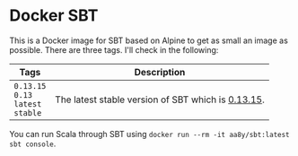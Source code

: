 # Docker SBT

This is a Docker image for SBT based on Alpine to get as small an image as possible. There are three tags. I'll check in the following:

| Tags | Description |
| ---- | ----------- |
| `0.13.15`<br>`0.13`<br>`latest`<br>`stable` | The latest stable version of SBT which is [0.13.15](http://www.scala-sbt.org/0.13/docs/index.html). |

You can run Scala through SBT using `docker run --rm -it aa8y/sbt:latest sbt console`.
